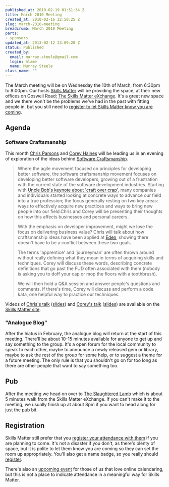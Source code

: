 ```yaml
--- 
published_at: 2010-02-19 01:51:34 Z
title: March 2010 Meeting
created_at: 2010-02-16 22:50:25 Z
slug: march-2010-meeting
breadcrumb: March 2010 Meeting
parts: 
- sponsors
updated_at: 2013-02-12 23:09:28 Z
status: Published
created_by: 
  email: murray.steele@gmail.com
  login: hlame
  name: Murray Steele
class_name: ""
---
```


The March meeting will be on Wednesday the 10th of March, from 6:30pm to 8:00pm.  Our hosts [Skills Matter](http://skillsmatter.com/) will be providing the space, at their new offices on Goswell Road; [The Skills Matter eXchange](http://skillsmatter.com/location-details/design-architecture/484/96).  It's a great new space and we there won't be the problems we've had in the past with fitting people in, but you still need to <a href="#mar10registration">register to let Skills Matter know you are coming</a>.

Agenda
------

### Software Craftsmanship

This month [Chris Parsons](http://pa.rsons.org) and [Corey Haines](http://www.coreyhaines.com/) will be leading us in an evening of exploration of the ideas behind [Software Craftsmanship](http://manifesto.softwarecraftsmanship.org/).

> Where the agile movement focused on principles for developing better software, the software craftsmanship movement
> focuses on developing better software developers, growing out of a frustration with the current state of the software 
> development industries. Starting with [Uncle Bob's keynote about 'craft over crap'](http://blog.objectmentor.com/articles/2008/08/14/quintessence-the-fifth-element-for-the-agile-manifesto), many companies and individuals 
> started looking at concrete ways to advance our field into a true profession; the focus generally resting on two key
> areas: ways to effectively acquire new practices and ways to bring new people into our field.Chris and Corey will 
> be presenting their thoughts on how this affects businesses and personal careers.
>
> With the emphasis on developer improvement, might we lose the focus on delivering business value?  Chris will talk
> about how craftsmanship ideas have been applied at [Eden](http://www.edendevelopment.co.uk/), showing there doesn't have to be a conflict between these 
> two goals.
>
> The terms 'apprentice' and 'journeyman' are often thrown around without really defining what they mean in terms of 
> acquiring skills and techniques.  Corey will discuss these words, describing concrete definitions that go past the 
> FUD often associated with them (nobody is asking you to doff your cap or mop the floors with a toothbrush).
>
> We will then hold a Q&A session and answer people's questions and comments.  If there's time, Corey will discuss 
> and perform a code kata, one helpful way to practice our techniques. 

Videos of [Chris's talk](http://skillsmatter.com/podcast/agile-scrum/chris-parsons-software-craftsmanship-ideas-eden) ([slides](http://www.slideshare.net/skillsmatter/chrisparsons)) and [Corey's talk](http://skillsmatter.com/podcast/ajax-ria/corey-haines-software-craftsmanship-terminology) ([slides](http://www.slideshare.net/skillsmatter/coreyhaines)) are available on the [Skills Matter site](http://skillsmatter.com/event/ajax-ria/software-craftsmanship). 

### "Analogue Blog"

After the hiatus in February, the analogue blog will return at the start of this meeting.  There'll be about 10-15 minutes available for anyone to get up and say something to the group.  It's a open forum for the local community to speak to each other, maybe to announce a newly released gem or library, maybe to ask the rest of the group for some help, or to suggest a theme for a future meeting.  The only rule is that you shouldn't go on for too long as there are other people that want to say something too.

Pub
---

After the meeting we head on over to [The Slaughtered Lamb](http://www.theslaughteredlambpub.com/) which is about 5 minutes walk from the Skills Matter eXchange.  If you can't make it to the meeting, we usually finish up at about 8pm if you want to head along for just the pub bit.

<a name="mar10registration"></a>
Registration
------------

Skills Matter still prefer that you [register your attendance with them](http://skillsmatter.com/event/ajax-ria/software-craftsmanship/zx-548) if you are planning to come.  It's not a disaster if you don't, as there's plenty of space, but it is polite to let them know you are coming so they can set the room up appropriately.  You'll also get a name badge, so you really should [register](http://skillsmatter.com/event/ajax-ria/software-craftsmanship/zx-548).

There's also an [upcoming event](http://upcoming.yahoo.com/event/4902931/) for those of us that love online calendaring, but this is not a place to indicate attendance in a meaningful way for Skills Matter.

